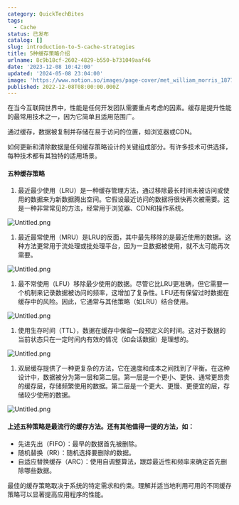 ```yaml
---
category: QuickTechBites
tags:
  - Cache
status: 已发布
catalog: []
slug: introduction-to-5-cache-strategies
title: 5种缓存策略介绍
urlname: 8c9b18cf-2602-4829-b550-b731049aaf46
date: '2023-12-08 10:42:00'
updated: '2024-05-08 23:04:00'
image: 'https://www.notion.so/images/page-cover/met_william_morris_1877_willow.jpg'
published: 2022-12-08T08:00:00.000Z
---
```


在当今互联网世界中，性能是任何开发团队需要重点考虑的因素。缓存是提升性能的最常用技术之一，因为它简单且适用范围广。


通过缓存，数据被复制并存储在易于访问的位置，如浏览器或CDN。


如何更新和清除数据是任何缓存策略设计的关键组成部分。有许多技术可供选择，每种技术都有其独特的适用场景。


#### 五种缓存策略

1. 最近最少使用（LRU）是一种缓存管理方法，通过移除最长时间未被访问或使用的数据来为新数据腾出空间。它假设最近访问的数据将很快再次被需要。这是一种非常常见的方法，经常用于浏览器、CDN和操作系统。

![Untitled.png](https://prod-files-secure.s3.us-west-2.amazonaws.com/5d24fe63-e567-4804-86f9-9fdc62e13082/74494354-3dc7-4fc2-be3e-7e15913b3f24/Untitled.png?X-Amz-Algorithm=AWS4-HMAC-SHA256&X-Amz-Content-Sha256=UNSIGNED-PAYLOAD&X-Amz-Credential=ASIAZI2LB4664AXLMGUB%2F20250225%2Fus-west-2%2Fs3%2Faws4_request&X-Amz-Date=20250225T053806Z&X-Amz-Expires=3600&X-Amz-Security-Token=IQoJb3JpZ2luX2VjEAYaCXVzLXdlc3QtMiJIMEYCIQCTmubUyXtIkZtd2kHx%2FAnGLU3i1wbdJUe%2FELHXphsEDQIhANXZahmE7%2FfKjVMOSWu2nziN9idpMp0taplcBryDx3BLKv8DCD8QABoMNjM3NDIzMTgzODA1IgySQvv9vObaUsScCdMq3AOUoWiOVMxr%2FQ7f1rHFhqsRACcc2kQRkmgEalhqZyDUBi2J6NwIFjEr30MgKe7AuyNign1W8OBVERnx2BUa%2F%2BbK1YpPj%2F5wV9ySpd1YWy3zv8DtUpi4ltIF0%2BSdGlnYu2KRtM0bOJ%2FxTaKMQZU%2BaVyUp%2FyP3yLDqiwqC0nXm0P6g6c5oXk%2F5i5gcmat%2F9tXyxkfE9rpITZ68EkmitqjHqtLBUB2foG6bv5QqyAJdJUAlFYD2RrKk4XNvIDU0NxAGlRV1rnkrOdjY%2BCwBV0FVsMXghQnLzTlnn%2FHRaHS7XYir5x1wdMGZYmXzEk8bftNnKRW3BNY0HN6qfLWdMAC%2BvwoUFzpbl6aaENaOguBsIi5yGTZnOqIQIVra0H3vLhZqct%2FXjK%2FV4rlwt8jPhNzl894ri32qJPIG7y3%2Fn7XjfbX%2F62l5RNrjjzoSlVPSbPqgaDCkiRF9PU3HtoeOHXiPDQ%2FWvx3i913EloPD%2BT4IkFbVTPcoskQVbkUFsXPetYKuWmKB9wLGiqH7nnwqD%2F4jex7hyWUYeyU7BORxz62qpcxMXgANy6paqyu8ZRgnMysQkT82gEI4Lee0nhrhehIU09Z%2FYI4S1DUgQzFAKVHpsCdwX0ovwaCecKBp8R61TCXrPW9BjqkAfCs%2FwpmW1DK26RvhN16k7fnxc7g7nqu3w0f%2Fq%2BNnSwlSdcMyl6aV4%2FWZ4u%2BsM5RZormyV8mPqKikNG%2FgevstQeCvylRVznWFTL11PBAdEXotOSchwDPXxTsVJJMw0vO%2FLVWfLsmuEZN%2F535LmbIipH8u8iAbbnARWu6Ma5AQi8f5q6xvfpuRtE3tWayuNKZpivY9E85Cqe2jh8tPznSHKdNG%2F9n&X-Amz-Signature=30e9f9d15082d6f480b736bd1662e41a90a1fcdafa5d662a0f50f75807a1f512&X-Amz-SignedHeaders=host&x-id=GetObject)

1. 最近最常使用（MRU）是LRU的反面，其中最先移除的是最近使用的数据。这种方法更常用于流处理或批处理平台，因为一旦数据被使用，就不太可能再次需要。

![Untitled.png](https://prod-files-secure.s3.us-west-2.amazonaws.com/5d24fe63-e567-4804-86f9-9fdc62e13082/9394e615-e149-4cd8-9a1b-e3c39cda8184/Untitled.png?X-Amz-Algorithm=AWS4-HMAC-SHA256&X-Amz-Content-Sha256=UNSIGNED-PAYLOAD&X-Amz-Credential=ASIAZI2LB4664AXLMGUB%2F20250225%2Fus-west-2%2Fs3%2Faws4_request&X-Amz-Date=20250225T053806Z&X-Amz-Expires=3600&X-Amz-Security-Token=IQoJb3JpZ2luX2VjEAYaCXVzLXdlc3QtMiJIMEYCIQCTmubUyXtIkZtd2kHx%2FAnGLU3i1wbdJUe%2FELHXphsEDQIhANXZahmE7%2FfKjVMOSWu2nziN9idpMp0taplcBryDx3BLKv8DCD8QABoMNjM3NDIzMTgzODA1IgySQvv9vObaUsScCdMq3AOUoWiOVMxr%2FQ7f1rHFhqsRACcc2kQRkmgEalhqZyDUBi2J6NwIFjEr30MgKe7AuyNign1W8OBVERnx2BUa%2F%2BbK1YpPj%2F5wV9ySpd1YWy3zv8DtUpi4ltIF0%2BSdGlnYu2KRtM0bOJ%2FxTaKMQZU%2BaVyUp%2FyP3yLDqiwqC0nXm0P6g6c5oXk%2F5i5gcmat%2F9tXyxkfE9rpITZ68EkmitqjHqtLBUB2foG6bv5QqyAJdJUAlFYD2RrKk4XNvIDU0NxAGlRV1rnkrOdjY%2BCwBV0FVsMXghQnLzTlnn%2FHRaHS7XYir5x1wdMGZYmXzEk8bftNnKRW3BNY0HN6qfLWdMAC%2BvwoUFzpbl6aaENaOguBsIi5yGTZnOqIQIVra0H3vLhZqct%2FXjK%2FV4rlwt8jPhNzl894ri32qJPIG7y3%2Fn7XjfbX%2F62l5RNrjjzoSlVPSbPqgaDCkiRF9PU3HtoeOHXiPDQ%2FWvx3i913EloPD%2BT4IkFbVTPcoskQVbkUFsXPetYKuWmKB9wLGiqH7nnwqD%2F4jex7hyWUYeyU7BORxz62qpcxMXgANy6paqyu8ZRgnMysQkT82gEI4Lee0nhrhehIU09Z%2FYI4S1DUgQzFAKVHpsCdwX0ovwaCecKBp8R61TCXrPW9BjqkAfCs%2FwpmW1DK26RvhN16k7fnxc7g7nqu3w0f%2Fq%2BNnSwlSdcMyl6aV4%2FWZ4u%2BsM5RZormyV8mPqKikNG%2FgevstQeCvylRVznWFTL11PBAdEXotOSchwDPXxTsVJJMw0vO%2FLVWfLsmuEZN%2F535LmbIipH8u8iAbbnARWu6Ma5AQi8f5q6xvfpuRtE3tWayuNKZpivY9E85Cqe2jh8tPznSHKdNG%2F9n&X-Amz-Signature=de90b9f21e801ecfb4d4f5f804a15b27221d07466e0893e80d8ed8287bbada07&X-Amz-SignedHeaders=host&x-id=GetObject)

1. 最不常使用（LFU）移除最少使用的数据。尽管它比LRU更准确，但它需要一个机制来记录数据被访问的频率，这增加了复杂性。LFU还有保留过时数据在缓存中的风险。因此，它通常与其他策略（如LRU）结合使用。

![Untitled.png](https://prod-files-secure.s3.us-west-2.amazonaws.com/5d24fe63-e567-4804-86f9-9fdc62e13082/ff489bb8-941e-4617-b208-e17020ed7ada/Untitled.png?X-Amz-Algorithm=AWS4-HMAC-SHA256&X-Amz-Content-Sha256=UNSIGNED-PAYLOAD&X-Amz-Credential=ASIAZI2LB4664AXLMGUB%2F20250225%2Fus-west-2%2Fs3%2Faws4_request&X-Amz-Date=20250225T053806Z&X-Amz-Expires=3600&X-Amz-Security-Token=IQoJb3JpZ2luX2VjEAYaCXVzLXdlc3QtMiJIMEYCIQCTmubUyXtIkZtd2kHx%2FAnGLU3i1wbdJUe%2FELHXphsEDQIhANXZahmE7%2FfKjVMOSWu2nziN9idpMp0taplcBryDx3BLKv8DCD8QABoMNjM3NDIzMTgzODA1IgySQvv9vObaUsScCdMq3AOUoWiOVMxr%2FQ7f1rHFhqsRACcc2kQRkmgEalhqZyDUBi2J6NwIFjEr30MgKe7AuyNign1W8OBVERnx2BUa%2F%2BbK1YpPj%2F5wV9ySpd1YWy3zv8DtUpi4ltIF0%2BSdGlnYu2KRtM0bOJ%2FxTaKMQZU%2BaVyUp%2FyP3yLDqiwqC0nXm0P6g6c5oXk%2F5i5gcmat%2F9tXyxkfE9rpITZ68EkmitqjHqtLBUB2foG6bv5QqyAJdJUAlFYD2RrKk4XNvIDU0NxAGlRV1rnkrOdjY%2BCwBV0FVsMXghQnLzTlnn%2FHRaHS7XYir5x1wdMGZYmXzEk8bftNnKRW3BNY0HN6qfLWdMAC%2BvwoUFzpbl6aaENaOguBsIi5yGTZnOqIQIVra0H3vLhZqct%2FXjK%2FV4rlwt8jPhNzl894ri32qJPIG7y3%2Fn7XjfbX%2F62l5RNrjjzoSlVPSbPqgaDCkiRF9PU3HtoeOHXiPDQ%2FWvx3i913EloPD%2BT4IkFbVTPcoskQVbkUFsXPetYKuWmKB9wLGiqH7nnwqD%2F4jex7hyWUYeyU7BORxz62qpcxMXgANy6paqyu8ZRgnMysQkT82gEI4Lee0nhrhehIU09Z%2FYI4S1DUgQzFAKVHpsCdwX0ovwaCecKBp8R61TCXrPW9BjqkAfCs%2FwpmW1DK26RvhN16k7fnxc7g7nqu3w0f%2Fq%2BNnSwlSdcMyl6aV4%2FWZ4u%2BsM5RZormyV8mPqKikNG%2FgevstQeCvylRVznWFTL11PBAdEXotOSchwDPXxTsVJJMw0vO%2FLVWfLsmuEZN%2F535LmbIipH8u8iAbbnARWu6Ma5AQi8f5q6xvfpuRtE3tWayuNKZpivY9E85Cqe2jh8tPznSHKdNG%2F9n&X-Amz-Signature=6d4f737217f3ce0b6531a6a6b31144bc43cde39519af528b9a7cdd538f33a5a2&X-Amz-SignedHeaders=host&x-id=GetObject)

1. 使用生存时间（TTL），数据在缓存中保留一段预定义的时间。这对于数据的当前状态只在一定时间内有效的情况（如会话数据）是理想的。

![Untitled.png](https://prod-files-secure.s3.us-west-2.amazonaws.com/5d24fe63-e567-4804-86f9-9fdc62e13082/480ed8d3-f3c7-4a40-a9c6-4ca2e915c139/Untitled.png?X-Amz-Algorithm=AWS4-HMAC-SHA256&X-Amz-Content-Sha256=UNSIGNED-PAYLOAD&X-Amz-Credential=ASIAZI2LB4664AXLMGUB%2F20250225%2Fus-west-2%2Fs3%2Faws4_request&X-Amz-Date=20250225T053806Z&X-Amz-Expires=3600&X-Amz-Security-Token=IQoJb3JpZ2luX2VjEAYaCXVzLXdlc3QtMiJIMEYCIQCTmubUyXtIkZtd2kHx%2FAnGLU3i1wbdJUe%2FELHXphsEDQIhANXZahmE7%2FfKjVMOSWu2nziN9idpMp0taplcBryDx3BLKv8DCD8QABoMNjM3NDIzMTgzODA1IgySQvv9vObaUsScCdMq3AOUoWiOVMxr%2FQ7f1rHFhqsRACcc2kQRkmgEalhqZyDUBi2J6NwIFjEr30MgKe7AuyNign1W8OBVERnx2BUa%2F%2BbK1YpPj%2F5wV9ySpd1YWy3zv8DtUpi4ltIF0%2BSdGlnYu2KRtM0bOJ%2FxTaKMQZU%2BaVyUp%2FyP3yLDqiwqC0nXm0P6g6c5oXk%2F5i5gcmat%2F9tXyxkfE9rpITZ68EkmitqjHqtLBUB2foG6bv5QqyAJdJUAlFYD2RrKk4XNvIDU0NxAGlRV1rnkrOdjY%2BCwBV0FVsMXghQnLzTlnn%2FHRaHS7XYir5x1wdMGZYmXzEk8bftNnKRW3BNY0HN6qfLWdMAC%2BvwoUFzpbl6aaENaOguBsIi5yGTZnOqIQIVra0H3vLhZqct%2FXjK%2FV4rlwt8jPhNzl894ri32qJPIG7y3%2Fn7XjfbX%2F62l5RNrjjzoSlVPSbPqgaDCkiRF9PU3HtoeOHXiPDQ%2FWvx3i913EloPD%2BT4IkFbVTPcoskQVbkUFsXPetYKuWmKB9wLGiqH7nnwqD%2F4jex7hyWUYeyU7BORxz62qpcxMXgANy6paqyu8ZRgnMysQkT82gEI4Lee0nhrhehIU09Z%2FYI4S1DUgQzFAKVHpsCdwX0ovwaCecKBp8R61TCXrPW9BjqkAfCs%2FwpmW1DK26RvhN16k7fnxc7g7nqu3w0f%2Fq%2BNnSwlSdcMyl6aV4%2FWZ4u%2BsM5RZormyV8mPqKikNG%2FgevstQeCvylRVznWFTL11PBAdEXotOSchwDPXxTsVJJMw0vO%2FLVWfLsmuEZN%2F535LmbIipH8u8iAbbnARWu6Ma5AQi8f5q6xvfpuRtE3tWayuNKZpivY9E85Cqe2jh8tPznSHKdNG%2F9n&X-Amz-Signature=113265a22426fec8062700772ffb3d4ebc9ea6d6ebde1e58af43805d0e7c1bb9&X-Amz-SignedHeaders=host&x-id=GetObject)

1. 双层缓存提供了一种更复杂的方法，它在速度和成本之间找到了平衡。在这种设计中，数据被分为第一层和第二层。第一层是一个更小、更快、通常更昂贵的缓存层，存储频繁使用的数据。第二层是一个更大、更慢、更便宜的层，存储较少使用的数据。

![Untitled.png](https://prod-files-secure.s3.us-west-2.amazonaws.com/5d24fe63-e567-4804-86f9-9fdc62e13082/35e68090-275d-4707-9e9a-ce86f000e9eb/Untitled.png?X-Amz-Algorithm=AWS4-HMAC-SHA256&X-Amz-Content-Sha256=UNSIGNED-PAYLOAD&X-Amz-Credential=ASIAZI2LB4664AXLMGUB%2F20250225%2Fus-west-2%2Fs3%2Faws4_request&X-Amz-Date=20250225T053806Z&X-Amz-Expires=3600&X-Amz-Security-Token=IQoJb3JpZ2luX2VjEAYaCXVzLXdlc3QtMiJIMEYCIQCTmubUyXtIkZtd2kHx%2FAnGLU3i1wbdJUe%2FELHXphsEDQIhANXZahmE7%2FfKjVMOSWu2nziN9idpMp0taplcBryDx3BLKv8DCD8QABoMNjM3NDIzMTgzODA1IgySQvv9vObaUsScCdMq3AOUoWiOVMxr%2FQ7f1rHFhqsRACcc2kQRkmgEalhqZyDUBi2J6NwIFjEr30MgKe7AuyNign1W8OBVERnx2BUa%2F%2BbK1YpPj%2F5wV9ySpd1YWy3zv8DtUpi4ltIF0%2BSdGlnYu2KRtM0bOJ%2FxTaKMQZU%2BaVyUp%2FyP3yLDqiwqC0nXm0P6g6c5oXk%2F5i5gcmat%2F9tXyxkfE9rpITZ68EkmitqjHqtLBUB2foG6bv5QqyAJdJUAlFYD2RrKk4XNvIDU0NxAGlRV1rnkrOdjY%2BCwBV0FVsMXghQnLzTlnn%2FHRaHS7XYir5x1wdMGZYmXzEk8bftNnKRW3BNY0HN6qfLWdMAC%2BvwoUFzpbl6aaENaOguBsIi5yGTZnOqIQIVra0H3vLhZqct%2FXjK%2FV4rlwt8jPhNzl894ri32qJPIG7y3%2Fn7XjfbX%2F62l5RNrjjzoSlVPSbPqgaDCkiRF9PU3HtoeOHXiPDQ%2FWvx3i913EloPD%2BT4IkFbVTPcoskQVbkUFsXPetYKuWmKB9wLGiqH7nnwqD%2F4jex7hyWUYeyU7BORxz62qpcxMXgANy6paqyu8ZRgnMysQkT82gEI4Lee0nhrhehIU09Z%2FYI4S1DUgQzFAKVHpsCdwX0ovwaCecKBp8R61TCXrPW9BjqkAfCs%2FwpmW1DK26RvhN16k7fnxc7g7nqu3w0f%2Fq%2BNnSwlSdcMyl6aV4%2FWZ4u%2BsM5RZormyV8mPqKikNG%2FgevstQeCvylRVznWFTL11PBAdEXotOSchwDPXxTsVJJMw0vO%2FLVWfLsmuEZN%2F535LmbIipH8u8iAbbnARWu6Ma5AQi8f5q6xvfpuRtE3tWayuNKZpivY9E85Cqe2jh8tPznSHKdNG%2F9n&X-Amz-Signature=4bcc7bdca5c48b8da12b6488ee7627e9dc7dcbb3b91c8ceea988fa037d1812c3&X-Amz-SignedHeaders=host&x-id=GetObject)


#### 上述五种策略是最流行的缓存方法。还有其他值得一提的方法，如：

- 先进先出（FIFO）：最早的数据首先被删除。
- 随机替换（RR）：随机选择要删除的数据。
- 自适应替换缓存（ARC）：使用自调整算法，跟踪最近性和频率来确定首先删除哪些数据。

最佳的缓存策略取决于系统的特定需求和约束。理解并适当地利用可用的不同缓存策略可以显著提高应用程序的性能。

